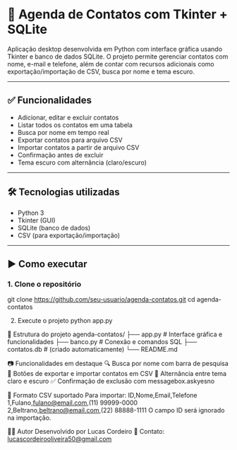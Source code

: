 # 📇 Agenda de Contatos com Tkinter + SQLite

Aplicação desktop desenvolvida em Python com interface gráfica usando Tkinter e banco de dados SQLite. O projeto permite gerenciar contatos com nome, e-mail e telefone, além de contar com recursos adicionais como exportação/importação de CSV, busca por nome e tema escuro.

---

## ✅ Funcionalidades

- Adicionar, editar e excluir contatos
- Listar todos os contatos em uma tabela
- Busca por nome em tempo real
- Exportar contatos para arquivo CSV
- Importar contatos a partir de arquivo CSV
- Confirmação antes de excluir
- Tema escuro com alternância (claro/escuro)

---

## 🛠 Tecnologias utilizadas

- Python 3
- Tkinter (GUI)
- SQLite (banco de dados)
- CSV (para exportação/importação)

---

## ▶️ Como executar

### 1. Clone o repositório
git clone https://github.com/seu-usuario/agenda-contatos.git
cd agenda-contatos

2. Execute o projeto
python app.py

🧠 Estrutura do projeto
agenda-contatos/
├── app.py          # Interface gráfica e funcionalidades
├── banco.py        # Conexão e comandos SQL
├── contatos.db     # (criado automaticamente)
└── README.md

📷 Funcionalidades em destaque
🔍 Busca por nome com barra de pesquisa
🔄 Botões de exportar e importar contatos em CSV
🔁 Alternância entre tema claro e escuro
✅ Confirmação de exclusão com messagebox.askyesno

📂 Formato CSV suportado
Para importar:
ID,Nome,Email,Telefone
1,Fulano,fulano@email.com,(11) 99999-0000
2,Beltrano,beltrano@email.com,(22) 88888-1111
O campo ID será ignorado na importação.

👨‍💻 Autor
Desenvolvido por Lucas Cordeiro
📧 Contato: lucascordeirooliveira50@gmail.com

